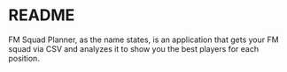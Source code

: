 # README

FM Squad Planner, as the name states, is an application that gets your FM squad
via CSV and analyzes it to show you the best players for each position.

<!-- TODO -->
<!-- Create a how-to to collect the games data file -->
<!-- Show step by step how to use the tool  -->
